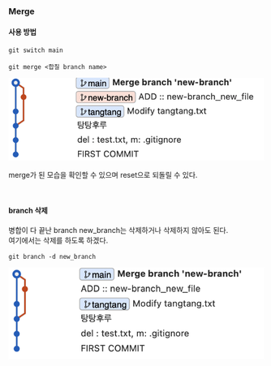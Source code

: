 ### Merge 

#### 사용 방법 

```
git switch main

git merge <합칠 branch name>
```

![merge](./Images/merge.png)

merge가 된 모습을 확인할 수 있으며 reset으로 되돌릴 수 있다.  


<br>

#### branch 삭제  

병합이 다 끝난 branch new_branch는 삭제하거나 삭제하지 않아도 된다.  
여기에서는 삭제를 하도록 하겠다.  

```
git branch -d new_branch
```

![del branch](./Images/del_branch.png)